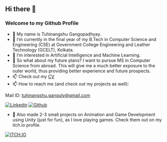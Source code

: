 ## Hi there 👋

### Welcome to my Github Profile

- 🌱 My name is Tuhinangshu Gangopadhyay.
- 🌱 I’m currently in the final year of my B.Tech in Computer Science and Engineering (CSE) at Government College Engineering and Leather Technology (GCELT), Kolkata.
- 🔭 I’m interested in Artificial Intelligence and Machine Learning.
- 🤔 So what about my future plans? I want to pursue MS in Computer Science from abroad. This will give me a much better exposure to the outer world, thus providing better experience and future prospects.
- 📫 Check out my [CV](https://docs.google.com/document/d/1W_tWZVtQDdj0Sj6TIdw10l9eTn9eGKY1/edit?usp=sharing&ouid=113170886873944798069&rtpof=true&sd=true)
- 📫 How to reach me (and check out my projects as well): 

Mail ID:  tuhinangshu.ganguly@gmail.com

[![Linkedin](https://img.shields.io/badge/LinkedIn-blue.svg?style=for-the-badge&logo=linkedin)](https://www.linkedin.com/in/tuhinangshu-gangopadhyay-73685b220/)
[![Github](https://img.shields.io/badge/GitHub-100000?style=for-the-badge&logo=github&logoColor=white)](https://github.com/tg2001)

- 🔭 Also made 2-3 small projects on Animation and Game Development using Unity (just for fun), as I love playing games. Check them out on my itch.io profile.

[![ITCH.IO](https://img.shields.io/badge/Itch.io-FA5C5C?style=for-the-badge&logo=itch.io&logoColor=white)](https://tuhinangshu-01.itch.io/)


<!-- - 🔭 I'm currently searching for internships in ML --!>
<!-- - 🔭 I’m currently exploring Machine Learning with Python --!>

<!--[![CodeChef](https://img.shields.io/badge/-CodeChef-5B4638?style=for-the-badge&logo=CodeChef&logoColor=white)](https://www.codechef.com/users/tuhin_2016)--!>

<!-- ![Gmail](https://img.shields.io/badge/Gmail-D14836?style=for-the-badge&logo=gmail&logoColor=white) ->  -->

<!--
**tg2001/tg2001** is a ✨ _special_ ✨ repository because its `README.md` (this file) appears on your GitHub profile.

Here are some ideas to get you started:


- 🌱 I’m currently learning ...
- 👯 I’m looking to collaborate on ...
- 🤔 I’m looking for help with ...
- 💬 Ask me about ...
- 📫 How to reach me: ...
- 😄 Pronouns: ...
- ⚡ Fun fact: ...
-->
